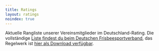 ```yaml
---
title: Ratings
layout: ratings
noindex: true
---
```


Aktuelle Rangliste unserer Vereinsmitglieder im Deutschland-Rating. Die vollständige [Liste findest du beim Deutschen Frisbeesportverband](https://rating.discgolf.de), das Regelwerk ist [hier als Download verfügbar](https://www.discgolf.de/wp-content/uploads/2023/08/20230815-d-rating-regelwerk-v7.pdf).
